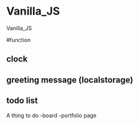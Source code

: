 
# Vanilla_JS
Vanilla_JS

#function
## clock
## greeting message (localstorage)
## todo list


A thing to do
-board
-portfolio page
